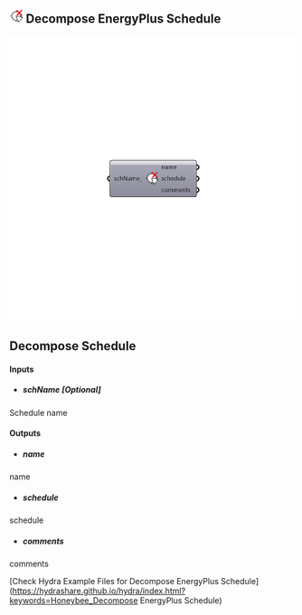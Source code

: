 ## ![](../../images/icons/Decompose_EnergyPlus_Schedule.png) Decompose EnergyPlus Schedule

![](../../images/components/Decompose_EnergyPlus_Schedule.png)

Decompose Schedule
 -
 

#### Inputs
* ##### schName [Optional]
Schedule name

#### Outputs
* ##### name
name
* ##### schedule
schedule
* ##### comments
comments


[Check Hydra Example Files for Decompose EnergyPlus Schedule](https://hydrashare.github.io/hydra/index.html?keywords=Honeybee_Decompose EnergyPlus Schedule)